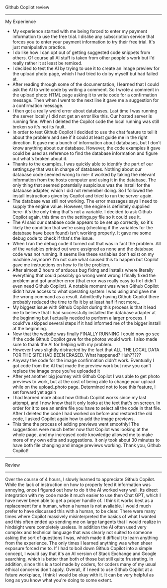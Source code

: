 Github Copilot review
- - - - - - - - - - - - - - - - - - -
My Experience
- My experience started with me being forced to enter my payment information to use the free trial. I dislike any subscription service that forces you to enter your payment information to try their free trial. It's just manipulative practice.
- I do like how I can opt out of getting suggested code snippets from others. Of course all AI stuff is taken from other people's work but I'd really rather it at least be remixed.
- I decided to test the AI by trying to use it to create an image preview for the upload photo page, which I had tried to do by myself but had failed at.
- After reading through some of the documentation, I learned that I could ask the AI to write code by writing a comment. So I wrote a comment in the upload photo HTML page asking it to write code for a confirmation message. Then when I went to the next line it gave me a suggestion for a confirmation message. 
- I then got a really weird error about databases. Last time I was running the server locally I did not get an error like this. Our hosted server is running fine. When I deleted the Copilot code the local running was still broken so it's not its fault.
- In order to test Github Copilot I decided to use the chat feature to tell it about the problem and see if it could at least guide me in the right direction. It gave me a bunch of information about databases, but I don't know anything about our database. However, the code examples it gave could be used as reference to find the database information and figure out what's broken about it.
- Thanks to the examples, I was quickly able to identify the part of our settings.py that was in charge of databases. Nothing about our database code seemed wrong to me- it worked by taking the relevant information from the hosts computer and using it in the database. The only thing that seemed potentially suspicious was the install for the database adapter, which I did not remember doing. So I followed the install instructions given by Copilot and tried to run the server again.
- The database was still not working. The error messages says I need to supply the engine value. However, the engine is definitely supplied here- it's the only thing that's not a variable. I decided to ask Github Copilot again, this time on the settings.py file so it could see it.
- The AI said our database code appears to be set up correctly, so it's likely the condition that we're using (checking if the variables for the database have been found) isn't working properly. It gave me some debug code to check if that's the issue.
- When I ran the debug code it turned out that was in fact the problem. All of the variables printed out were assigned as none and the database code was not running. It seems like these variables don't exist on my machine anymore? I'm not sure what caused this to happen but Copilot gave me instructions on how to fix the problem. 
- After almost 2 hours of arduous bug fixing and installs where literally everything that could possibly go wrong went wrong I finally fixed the problem and got another error (that error was really easy to fix I didn't even need Github Copilot). A notable moment was when Github Copilot didn't have access to what operating system I was using and gave me the wrong command as a result. Admittedly having Github Copilot there probably reduced the time to fix it by at least half if not more...
- My biggest issue with Github Copilot during this process is that it lead me to believe that I had successfully installed the database adapter at the beginning but I actually needed to perform a larger process. I could've skipped several steps if it had informed me of the bigger install at the beginning.
- Now that the website was finally FINALLY RUNNING I could now go see if the code Github Copilot gave for the photos would work. I also made sure to thank the AI for helping with my problem. 
- However I was slightly distracted by the fact that ALL THE LOCAL DATA FOR THE SITE HAD BEEN ERASED. What happened? Huh?????
- Anyway the code for the image confirmation didn't work. Eventually I got code from the AI that made the preview work but now you can't replace the image once you've uploaded it 
- After yet another big journey with Github Copilot I was able to get photo previews to work, but at the cost of being able to change your upload while on the upload_photo page. Determined not to lose this feature, I set forward yet again
- I had learned more about how Github Copilot works since my last attempt, and I now know that it only looks at the text that's on screen. In order for it to see an entire file you have to select all the code in that file. After I deleted the code I had worked on before and restored the old code, I asked Copilot again how to add the image previews.
- This time the process of adding previews went smoothly! The suggestions were much better now that Copilot was looking at the whole page, and my increased code knowledge allowed me to make more of my own edits and suggestions. It only took about 30 minutes to have both file changing and image previews working. Thank you, Github Copilot!
- - - - - - - - - - - - - - - - - - -
Review
- - - - - - - - - - - - - - - - - - -
Over the course of 4 hours, I slowly learned to appreciate Github Copilot. While the lack of instruction on how to properly feed it information was annoying, once I figured out how to do it the AI worked very well. Its direct integration with my code made it much easier to use then Chat GPT, which I have never been able to get a proper handle of. I think it works best as a replacement for a human, when a human is not avaliable. I would much prefer to have discussed this with a human, to be clear. There were many times where Copilot massively misinterpreted the basics of what I wanted and this often ended up sending me on large tangents that I would realize in hindsight were completely useless. In addition the AI often used very complex and technical language that was clearly not suited to someone asking the sort of questions I was, which made it difficult to learn anything from the experience. The only times I learned anything was when sheer exposure forced me to. If I had to boil down Github Copilot into a simple concept, I would say that it's an AI version of Stack Exchange and Google searching, which is better than both of those but still quite frustrating. In addition, since this is a tool made by coders, for coders many of my usual ethical concerns don't apply. Overall, if I need to use Github Copilot at a future workplace, I think I would be okay with it. It can be very helpful as long as you know what you're doing to some extent. 
